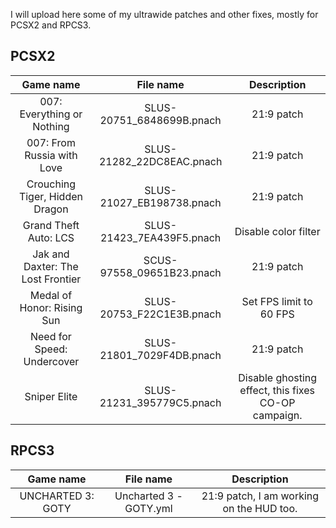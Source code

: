 I will upload here some of my ultrawide patches and other fixes, mostly for PCSX2 and RPCS3.

## PCSX2
|           **Game name**           |       **File name**       |                   **Description**                   |
|:---------------------------------:|:-------------------------:|:---------------------------------------------------:|
| 007: Everything or Nothing        | SLUS-20751_6848699B.pnach | 21:9 patch                                          |
| 007: From Russia with Love        | SLUS-21282_22DC8EAC.pnach | 21:9 patch                                          |
| Crouching Tiger, Hidden Dragon    | SLUS-21027_EB198738.pnach | 21:9 patch                                          |
| Grand Theft Auto: LCS             | SLUS-21423_7EA439F5.pnach | Disable color filter                                |
| Jak and Daxter: The Lost Frontier | SCUS-97558_09651B23.pnach | 21:9 patch                                          |
| Medal of Honor: Rising Sun        | SLUS-20753_F22C1E3B.pnach | Set FPS limit to 60 FPS                             |
| Need for Speed: Undercover        | SLUS-21801_7029F4DB.pnach | 21:9 patch                                          |
| Sniper Elite                      | SLUS-21231_395779C5.pnach | Disable ghosting effect, this fixes CO-OP campaign. |

## RPCS3
|   **Game name**   |      **File name**     |              **Description**             |
|:-----------------:|:----------------------:|:----------------------------------------:|
| UNCHARTED 3: GOTY | Uncharted 3 - GOTY.yml | 21:9 patch, I am working on the HUD too. |
